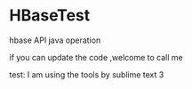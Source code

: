 # HBaseTest
hbase API java operation

if you can update the code ,welcome to call me

test: 
I am using the tools by sublime text 3